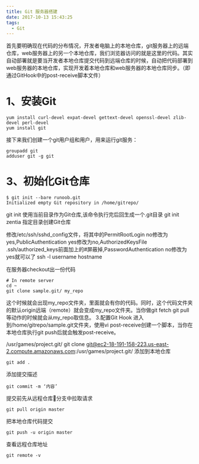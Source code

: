```yaml
---
title: Git 服务器搭建
date: 2017-10-13 15:43:25
tags:
  - Git
---
```

首先要明确现在代码的分布情况，开发者电脑上的本地仓库，git服务器上的远端仓库，web服务器上的另一个本地仓库，我们浏览器访问的就是这里的代码。其实自动部署就是要当开发者本地仓库提交代码到远端仓库的时候，自动把代码部署到web服务器的本地仓库，实现开发着本地仓库和web服务器的本地仓库同步。（即通过GitHook中的post-receive脚本文件）
# 1、安装Git
```
yum install curl-devel expat-devel gettext-devel openssl-devel zlib-devel perl-devel
yum install git
```
接下来我们创建一个git用户组和用户，用来运行git服务：
```
groupadd git
adduser git -g git
```

# 3、初始化Git仓库
```
$ git init --bare runoob.git
Initialized empty Git repository in /home/gitrepo/
```
git init 使用当前目录作为Git仓库,该命令执行完后回生成一个.git目录
git init zentia 指定目录创建Git仓库

修改/etc/ssh/sshd_config文件，将其中的PermitRootLogin no修改为yes,PublicAuthentication yes修改为no,AuthorizedKeysFile .ssh/authorized_keys前面加上的#屏蔽掉,PasswordAuthentication no修改为yes就可以了
ssh -l username hostname

在服务器checkout出一份代码
```
# In remote server
cd ~
git clone sample.git/ my_repo
```
这个时候就会出现my_repo文件夹，里面就会有你的代码。同时，这个代码文件夹的默认origin远端（remote）就会变成my_repo文件夹。当你做git fetch git pull等动作的时候就会从my_repo取信息。
3.配置Git Hook
进入到/home/gitrepo/sample.git文件夹，使用vi post-receive创建一个脚本，当你在本地仓库执行git push后就会触发post-receive。

/usr/games/project.git/
git clone git@ec2-18-191-158-223.us-east-2.compute.amazonaws.com:/usr/games/project.git/
添加到本地仓库

    git add .

添加提交描述

    git commit -m ‘内容’

提交前先从远程仓库🐖分支中拉取请求

    git pull origin master

把本地仓库代码提交

    git push -u origin master

查看远程仓库地址

    git remote -v